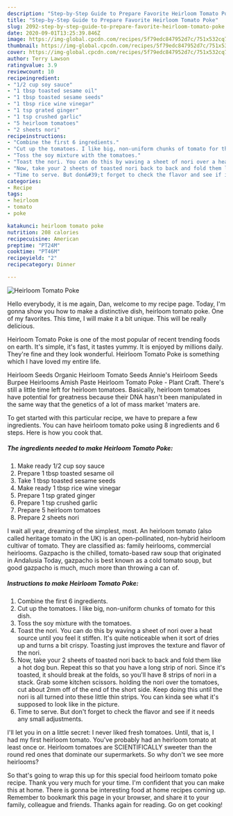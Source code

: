 ```yaml
---
description: "Step-by-Step Guide to Prepare Favorite Heirloom Tomato Poke"
title: "Step-by-Step Guide to Prepare Favorite Heirloom Tomato Poke"
slug: 2092-step-by-step-guide-to-prepare-favorite-heirloom-tomato-poke
date: 2020-09-01T13:25:39.846Z
image: https://img-global.cpcdn.com/recipes/5f79edc847952d7c/751x532cq70/heirloom-tomato-poke-recipe-main-photo.jpg
thumbnail: https://img-global.cpcdn.com/recipes/5f79edc847952d7c/751x532cq70/heirloom-tomato-poke-recipe-main-photo.jpg
cover: https://img-global.cpcdn.com/recipes/5f79edc847952d7c/751x532cq70/heirloom-tomato-poke-recipe-main-photo.jpg
author: Terry Lawson
ratingvalue: 3.9
reviewcount: 10
recipeingredient:
- "1/2 cup soy sauce"
- "1 tbsp toasted sesame oil"
- "1 tbsp toasted sesame seeds"
- "1 tbsp rice wine vinegar"
- "1 tsp grated ginger"
- "1 tsp crushed garlic"
- "5 heirloom tomatoes"
- "2 sheets nori"
recipeinstructions:
- "Combine the first 6 ingredients."
- "Cut up the tomatoes. I like big, non-uniform chunks of tomato for this dish."
- "Toss the soy mixture with the tomatoes."
- "Toast the nori. You can do this by waving a sheet of nori over a heat source until you feel it stiffen. It&#39;s quite noticeable when it sort of dries up and turns a bit crispy. Toasting just improves the texture and flavor of the nori."
- "Now, take your 2 sheets of toasted nori back to back and fold them like a hot dog bun. Repeat this so that you have a long strip of nori. Since it&#39;s toasted, it should break at the folds, so you&#39;ll have 8 strips of nori in a stack. Grab some kitchen scissors. holding the nori over the tomatoes, cut about 2mm off of the end of the short side. Keep doing this until the nori is all turned into these little thin strips. You can kinda see what it&#39;s supposed to look like in the picture."
- "Time to serve. But don&#39;t forget to check the flavor and see if it needs any small adjustments."
categories:
- Recipe
tags:
- heirloom
- tomato
- poke

katakunci: heirloom tomato poke 
nutrition: 208 calories
recipecuisine: American
preptime: "PT24M"
cooktime: "PT46M"
recipeyield: "2"
recipecategory: Dinner

---
```



![Heirloom Tomato Poke](https://img-global.cpcdn.com/recipes/5f79edc847952d7c/751x532cq70/heirloom-tomato-poke-recipe-main-photo.jpg)

Hello everybody, it is me again, Dan, welcome to my recipe page. Today, I'm gonna show you how to make a distinctive dish, heirloom tomato poke. One of my favorites. This time, I will make it a bit unique. This will be really delicious.

Heirloom Tomato Poke is one of the most popular of recent trending foods on earth. It's simple, it's fast, it tastes yummy. It is enjoyed by millions daily. They're fine and they look wonderful. Heirloom Tomato Poke is something which I have loved my entire life.

Heirloom Seeds Organic Heirloom Tomato Seeds Annie&#39;s Heirloom Seeds Burpee Heirlooms Amish Paste Heirloom Tomato Poke - Plant Craft. There&#39;s still a little time left for heirloom tomatoes. Basically, heirloom tomatoes have potential for greatness because their DNA hasn&#39;t been manipulated in the same way that the genetics of a lot of mass market &#39;maters are.


To get started with this particular recipe, we have to prepare a few ingredients. You can have heirloom tomato poke using 8 ingredients and 6 steps. Here is how you cook that.

<!--inarticleads1-->

##### The ingredients needed to make Heirloom Tomato Poke:

1. Make ready 1/2 cup soy sauce
1. Prepare 1 tbsp toasted sesame oil
1. Take 1 tbsp toasted sesame seeds
1. Make ready 1 tbsp rice wine vinegar
1. Prepare 1 tsp grated ginger
1. Prepare 1 tsp crushed garlic
1. Prepare 5 heirloom tomatoes
1. Prepare 2 sheets nori


I wait all year, dreaming of the simplest, most. An heirloom tomato (also called heritage tomato in the UK) is an open-pollinated, non-hybrid heirloom cultivar of tomato. They are classified as: family heirlooms, commercial heirlooms. Gazpacho is the chilled, tomato-based raw soup that originated in Andalusia Today, gazpacho is best known as a cold tomato soup, but good gazpacho is much, much more than throwing a can of. 

<!--inarticleads2-->

##### Instructions to make Heirloom Tomato Poke:

1. Combine the first 6 ingredients.
1. Cut up the tomatoes. I like big, non-uniform chunks of tomato for this dish.
1. Toss the soy mixture with the tomatoes.
1. Toast the nori. You can do this by waving a sheet of nori over a heat source until you feel it stiffen. It&#39;s quite noticeable when it sort of dries up and turns a bit crispy. Toasting just improves the texture and flavor of the nori.
1. Now, take your 2 sheets of toasted nori back to back and fold them like a hot dog bun. Repeat this so that you have a long strip of nori. Since it&#39;s toasted, it should break at the folds, so you&#39;ll have 8 strips of nori in a stack. Grab some kitchen scissors. holding the nori over the tomatoes, cut about 2mm off of the end of the short side. Keep doing this until the nori is all turned into these little thin strips. You can kinda see what it&#39;s supposed to look like in the picture.
1. Time to serve. But don&#39;t forget to check the flavor and see if it needs any small adjustments.


I&#39;ll let you in on a little secret: I never liked fresh tomatoes. Until, that is, I had my first heirloom tomato. You&#39;ve probably had an heirloom tomato at least once or. Heirloom tomatoes are SCIENTIFICALLY sweeter than the round red ones that dominate our supermarkets. So why don&#39;t we see more heirlooms? 

So that's going to wrap this up for this special food heirloom tomato poke recipe. Thank you very much for your time. I'm confident that you can make this at home. There is gonna be interesting food at home recipes coming up. Remember to bookmark this page in your browser, and share it to your family, colleague and friends. Thanks again for reading. Go on get cooking!
